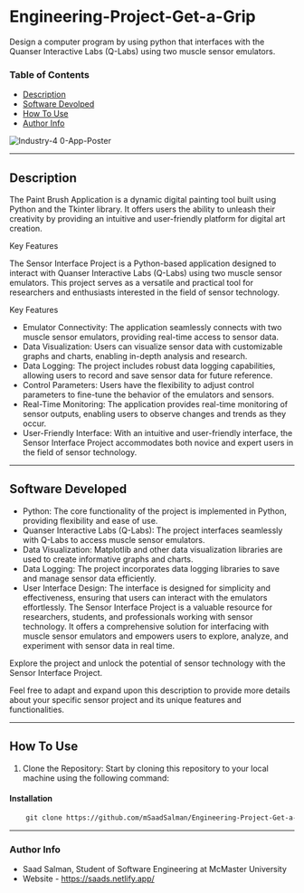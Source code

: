 # Engineering-Project-Get-a-Grip
Design a computer program by using python that interfaces with the Quanser Interactive Labs (Q-Labs) using two muscle sensor emulators. 

### Table of Contents

- [Description](#description)
- [Software Devolped](#software-devolped)
- [How To Use](#how-to-use)
- [Author Info](#author-info)

![Industry-4 0-App-Poster](https://github.com/mSaadSalman/Engineering-Project-Get-a-Grip/assets/105026161/6fe1bb66-2e63-4560-be82-b96825e2e398)

---
## Description

The Paint Brush Application is a dynamic digital painting tool built using Python and the Tkinter library. It offers users the ability to unleash their creativity by providing an intuitive and user-friendly platform for digital art creation.

Key Features

The Sensor Interface Project is a Python-based application designed to interact with Quanser Interactive Labs (Q-Labs) using two muscle sensor emulators. This project serves as a versatile and practical tool for researchers and enthusiasts interested in the field of sensor technology.

Key Features
- Emulator Connectivity: The application seamlessly connects with two muscle sensor emulators, providing real-time access to sensor data.
- Data Visualization: Users can visualize sensor data with customizable graphs and charts, enabling in-depth analysis and research.
- Data Logging: The project includes robust data logging capabilities, allowing users to record and save sensor data for future reference.
- Control Parameters: Users have the flexibility to adjust control parameters to fine-tune the behavior of the emulators and sensors.
- Real-Time Monitoring: The application provides real-time monitoring of sensor outputs, enabling users to observe changes and trends as they occur.
- User-Friendly Interface: With an intuitive and user-friendly interface, the Sensor Interface Project accommodates both novice and expert users in the field of sensor technology.

---
## Software Developed
- Python: The core functionality of the project is implemented in Python, providing flexibility and ease of use.
- Quanser Interactive Labs (Q-Labs): The project interfaces seamlessly with Q-Labs to access muscle sensor emulators.
- Data Visualization: Matplotlib and other data visualization libraries are used to create informative graphs and charts.
- Data Logging: The project incorporates data logging libraries to save and manage sensor data efficiently.
- User Interface Design: The interface is designed for simplicity and effectiveness, ensuring that users can interact with the emulators effortlessly.
The Sensor Interface Project is a valuable resource for researchers, students, and professionals working with sensor technology. It offers a comprehensive solution for interfacing with muscle sensor emulators and empowers users to explore, analyze, and experiment with sensor data in real time.

Explore the project and unlock the potential of sensor technology with the Sensor Interface Project.

Feel free to adapt and expand upon this description to provide more details about your specific sensor project and its unique features and functionalities.





---

## How To Use

1. Clone the Repository: Start by cloning this repository to your local machine using the following command:
#### Installation
```html
    git clone https://github.com/mSaadSalman/Engineering-Project-Get-a-Grip.git
```

---

### Author Info

- Saad Salman, Student of Software Engineering at McMaster University
- Website - https://saads.netlify.app/
